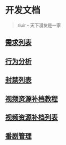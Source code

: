 # 开发文档

> riuir - 天下漫友是一家

## [需求列表](/prd)

## [行为分析](/user)

## [封禁列表](/banned)

## [视频资源补档教程](/upload/video)
## [视频资源补档列表](/upload/index)

## [番剧管理](/bangumi/admin)